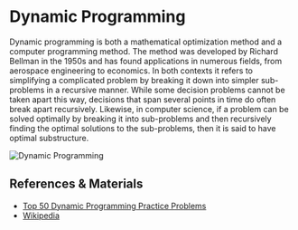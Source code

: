 # Dynamic Programming

Dynamic programming is both a mathematical optimization method and a computer programming method. 
The method was developed by Richard Bellman in the 1950s and has found applications in numerous fields, 
from aerospace engineering to economics. 
In both contexts it refers to simplifying a complicated problem by breaking it down into simpler sub-problems in a recursive manner. 
While some decision problems cannot be taken apart this way, decisions that span several points in time do often break apart recursively. 
Likewise, in computer science, if a problem can be solved optimally by breaking it into sub-problems and then recursively finding the optimal solutions to the sub-problems, 
then it is said to have optimal substructure.

![Dynamic Programming](https://en.wikipedia.org/wiki/File:Shortest_path_optimal_substructure.svg)

## References & Materials
- [Top 50 Dynamic Programming Practice Problems](https://medium.com/@codingfreak/top-50-dynamic-programming-practice-problems-4208fed71aa3)
- [Wikipedia](https://en.wikipedia.org/wiki/Dynamic_programming)
